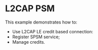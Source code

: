 # L2CAP PSM

This example demonstrates how to:

* Use L2CAP LE credit based connection:
* Register SPSM service;
* Manage credits.
